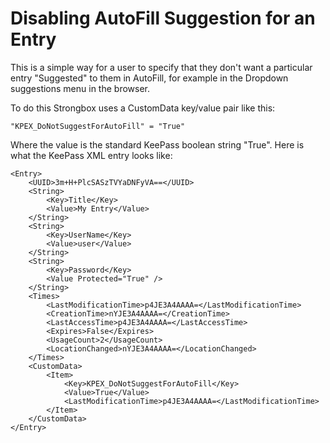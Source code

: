 # Disabling AutoFill Suggestion for an Entry
This is a simple way for a user to specify that they don't want a particular entry "Suggested" to them in AutoFill, for example in the Dropdown suggestions menu in the browser. 

To do this Strongbox uses a CustomData key/value pair like this:

`"KPEX_DoNotSuggestForAutoFill" = "True"`

Where the value is the standard KeePass boolean string "True". Here is what the KeePass XML entry looks like:

```
<Entry>
	<UUID>3m+H+PlcSASzTVYaDNFyVA==</UUID>
	<String>
		<Key>Title</Key>
		<Value>My Entry</Value>
	</String>
	<String>
		<Key>UserName</Key>
		<Value>user</Value>
	</String>
	<String>
		<Key>Password</Key>
		<Value Protected="True" />
	</String>
	<Times>
		<LastModificationTime>p4JE3A4AAAA=</LastModificationTime>
		<CreationTime>nYJE3A4AAAA=</CreationTime>
		<LastAccessTime>p4JE3A4AAAA=</LastAccessTime>
		<Expires>False</Expires>
		<UsageCount>2</UsageCount>
		<LocationChanged>nYJE3A4AAAA=</LocationChanged>
	</Times>
	<CustomData>
		<Item>
			<Key>KPEX_DoNotSuggestForAutoFill</Key>
			<Value>True</Value>
			<LastModificationTime>p4JE3A4AAAA=</LastModificationTime>
		</Item>
	</CustomData>
</Entry>
```
